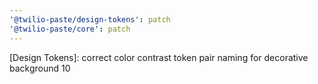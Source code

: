 ```yaml
---
'@twilio-paste/design-tokens': patch
'@twilio-paste/core': patch
---
```


[Design Tokens]: correct color contrast token pair naming for decorative background 10
